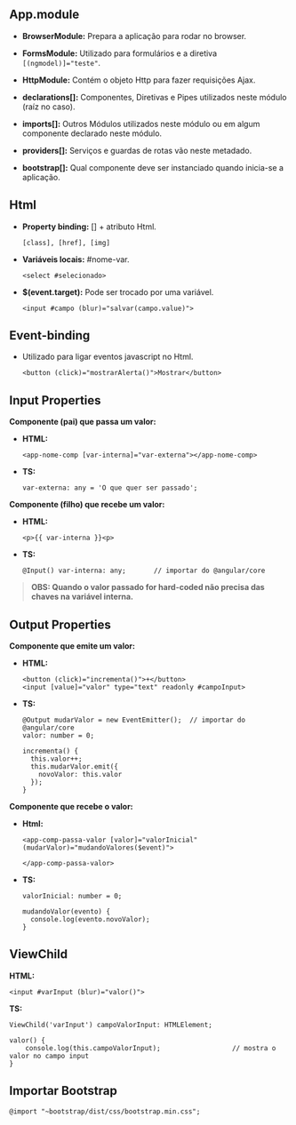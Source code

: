 ## App.module

* **BrowserModule:** Prepara a aplicação para rodar no browser.
* **FormsModule:** Utilizado para formulários e a diretiva `[(ngmodel)]="teste"`.
* **HttpModule:** Contém o objeto Http para fazer requisições Ajax.

* **declarations[]:** Componentes, Diretivas e Pipes utilizados neste módulo (raíz no caso).
* **imports[]:** Outros Módulos utilizados neste módulo ou em algum componente declarado neste módulo.
* **providers[]:** Serviços e guardas de rotas vão neste metadado.
* **bootstrap[]:** Qual componente deve ser instanciado quando inicia-se a aplicação.

## Html

* **Property binding:** [] + atributo Html. 

      [class], [href], [img]

* **Variáveis locais:** #nome-var.

      <select #selecionado>
       
* **$(event.target):** Pode ser trocado por uma variável.

      <input #campo (blur)="salvar(campo.value)">

## Event-binding

* Utilizado para ligar eventos javascript no Html. 

      <button (click)="mostrarAlerta()">Mostrar</button>

## Input Properties

**Componente (pai) que passa um valor:**

* **HTML:** 

      <app-nome-comp [var-interna]="var-externa"></app-nome-comp>
      
* **TS:** 

      var-externa: any = 'O que quer ser passado';

**Componente (filho) que recebe um valor:**

* **HTML:**
      
      <p>{{ var-interna }}<p>
      
* **TS:** 

      @Input() var-interna: any;       // importar do @angular/core

> **OBS: Quando o valor passado for hard-coded não precisa das chaves na variável interna.**

## Output Properties

**Componente que emite um valor:**

* **HTML:**

      <button (click)="incrementa()">+</button>
      <input [value]="valor" type="text" readonly #campoInput>

* **TS:** 

      @Output mudarValor = new EventEmitter();	// importar do @angular/core
      valor: number = 0;

      incrementa() {
        this.valor++;
        this.mudarValor.emit({
          novoValor: this.valor
        });
      }
      
**Componente que recebe o valor:**

* **Html:**

      <app-comp-passa-valor [valor]="valorInicial" (mudarValor)="mudandoValores($event)">
        
      </app-comp-passa-valor>
      
* **TS:**

      valorInicial: number = 0;
      
      mudandoValor(evento) {
        console.log(evento.novoValor);
      }

## ViewChild

**HTML:** 

    <input #varInput (blur)="valor()">

**TS:** 

    ViewChild('varInput') campoValorInput: HTMLElement;

    valor() {
        console.log(this.campoValorInput);          		// mostra o valor no campo input
    }

## Importar Bootstrap

    @import "~bootstrap/dist/css/bootstrap.min.css";
